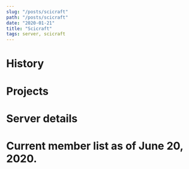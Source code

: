 ```yaml
---
slug: "/posts/scicraft"
path: "/posts/scicraft"
date: "2020-01-21"
title: "Scicraft"
tags: server, scicraft
---
```



# History

# Projects

# Server details

# Current member list as of June 20, 2020.
